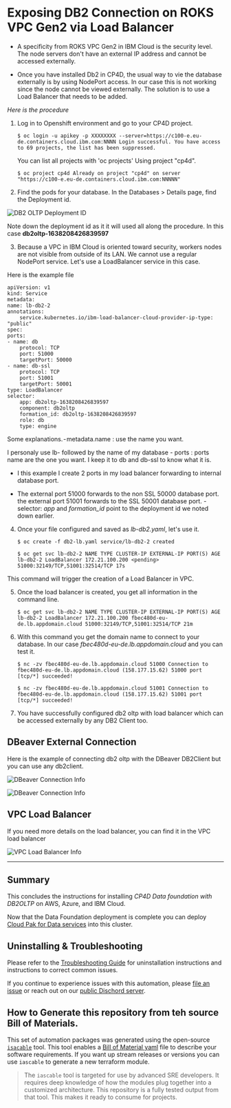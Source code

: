 # Exposing DB2 Connection on ROKS VPC Gen2 via Load Balancer

- A specificity from ROKS VPC Gen2 in IBM Cloud is the security level. The node servers don't have an external IP address and cannot be accessed externally.

- Once you have installed Db2 in CP4D, the usual way to vie the database externally is by using NodePort access. In our case this is not working since the node cannot be viewed externally. The solution is to use a Load Balancer that needs to be added.

*Here is the procedure* 

1. Log in to Openshift environment and go to your CP4D project.

    ```
    $ oc login -u apikey -p XXXXXXXX --server=https://c100-e.eu-de.containers.cloud.ibm.com:NNNN Login successful. You have access to 69 projects, the list has been suppressed. 
    ```
    
    You can list all projects with 'oc projects' Using project "cp4d".
    ```
    $ oc project cp4d Already on project "cp4d" on server "https://c100-e.eu-de.containers.cloud.ibm.com:NNNNN"
    ```
    

2. Find the pods for your database. In the Databases > Details page, find the Deployment id.

 ![DB2 OLTP Deployment ID](images/db2oltp-id.jpg)

Note down the deployment id as it it will used all along the procedure. In this case **db2oltp-1638208426839597**

3. Because a VPC in IBM Cloud is oriented toward security, workers nodes are not visible from outside of its LAN. We cannot use a regular NodePort service. Let's use a LoadBalancer service in this case.

Here is the example file

    apiVersion: v1
    kind: Service
    metadata:
    name: lb-db2-2
    annotations:
        service.kubernetes.io/ibm-load-balancer-cloud-provider-ip-type: "public"
    spec:
    ports:
    - name: db
        protocol: TCP
        port: 51000
        targetPort: 50000
    - name: db-ssl
        protocol: TCP
        port: 51001
        targetPort: 50001
    type: LoadBalancer
    selector:
        app: db2oltp-1638208426839597
        component: db2oltp
        formation_id: db2oltp-1638208426839597
        role: db
        type: engine

Some explanations. - metadata.name : use the name you want.

I personaly use lb- followed by the name of my database - ports : ports name are the one you want. I keep it to db and db-ssl to know what it is. 

- I this example I create 2 ports in my load balancer forwarding to internal database port. 

- The external port 51000 forwards to the non SSL 50000 database port. the external port 51001 forwards to the SSL 50001 database port. - selector: *app* and *formation_id* point to the deployment id we noted down earlier.

4. Once your file configured and saved as *lb-db2.yaml*, let's use it.

    ```
    $ oc create -f db2-lb.yaml service/lb-db2-2 created 
    ```
    
    ```
    $ oc get svc lb-db2-2 NAME TYPE CLUSTER-IP EXTERNAL-IP PORT(S) AGE lb-db2-2 LoadBalancer 172.21.100.200 <pending> 51000:32149/TCP,51001:32514/TCP 17s
    ```
    

This command will trigger the creation of a Load Balancer in VPC.

5. Once the load balancer is created, you get all information in the command line.

    ```
    $ oc get svc lb-db2-2 NAME TYPE CLUSTER-IP EXTERNAL-IP PORT(S) AGE lb-db2-2 LoadBalancer 172.21.100.200 fbec480d-eu-de.lb.appdomain.cloud 51000:32149/TCP,51001:32514/TCP 21m
    ```
    

6. With this command you get the domain name to connect to your database. In our case *fbec480d-eu-de.lb.appdomain.cloud* and you can test it.

    ```
    $ nc -zv fbec480d-eu-de.lb.appdomain.cloud 51000 Connection to fbec480d-eu-de.lb.appdomain.cloud (158.177.15.62) 51000 port [tcp/*] succeeded!
    ```
    
    ```
    $ nc -zv fbec480d-eu-de.lb.appdomain.cloud 51001 Connection to fbec480d-eu-de.lb.appdomain.cloud (158.177.15.62) 51001 port [tcp/*] succeeded!
    ```
    
7. You have successfully configured db2 oltp with load balancer which can be accessed externally by any DB2 Client too.

## DBeaver External Connection 

Here is the example of connecting db2 oltp with the DBeaver DB2Client but you can use any db2client.

 ![DBeaver Connection Info](images/dbeaver1.jpg)

 ![DBeaver Connection Info](images/dbeaver2.jpg)

## VPC Load Balancer

If you need more details on the load balancer, you can find it in the VPC load balancer

 ![VPC Load Balancer Info](images/vpc.jpg)

---

## Summary

This concludes the instructions for installing *CP4D Data foundation with DB2OLTP* on AWS, Azure, and IBM Cloud.

Now that the Data Foundation deployment is complete you can deploy [Cloud Pak for Data services](https://www.ibm.com/docs/en/cloud-paks/cp-data/4.0?topic=integrations-services) into this cluster.


## Uninstalling & Troubleshooting

Please refer to the [Troubleshooting Guide](./TROUBLESHOOTING.md) for uninstallation instructions and instructions to correct common issues.

If you continue to experience issues with this automation, please [file an issue](https://github.com/IBM/automation-data-foundation/issues) or reach out on our [public Dischord server](https://discord.com/channels/955514069815808010/955514069815808013).


## How to Generate this repository from teh source Bill of Materials.


This set of automation packages was generated using the open-source [`isacable`](https://github.com/cloud-native-toolkit/iascable) tool. This tool enables a [Bill of Material yaml](https://github.com/cloud-native-toolkit/automation-solutions/tree/main/boms/software/cp4d) file to describe your software requirements. If you want up stream releases or versions you can use `iascable` to generate a new terraform module.


> The `iascable` tool is targeted for use by advanced SRE developers. It requires deep knowledge of how the modules plug together into a customized architecture. This repository is a fully tested output from that tool. This makes it ready to consume for projects.
